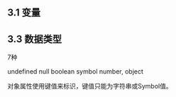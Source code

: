 ## 3.1 变量

## 3.3 数据类型

7种

undefined null boolean symbol number, object

对象属性使用键值来标识，键值只能为字符串或Symbol值。

